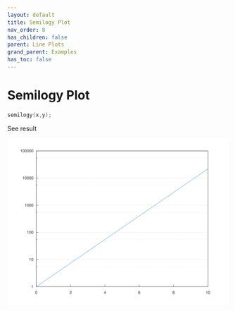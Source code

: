 ```yaml
---
layout: default
title: Semilogy Plot
nav_order: 8
has_children: false
parent: Line Plots
grand_parent: Examples
has_toc: false
---
```

# Semilogy Plot

```cpp
semilogy(x,y);
```


See result
    
[![example_semilogy_1](../line_plot/semilogy/semilogy_1.svg)](../../../examples/line_plot/semilogy/semilogy_1.cpp)




